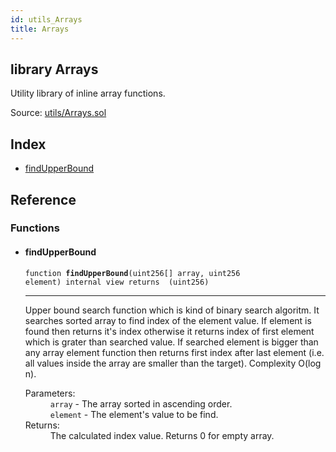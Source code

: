 ```yaml
---
id: utils_Arrays
title: Arrays
---
```


<div class="contract-doc"><div class="contract"><h2 class="contract-header"><span class="contract-kind">library</span> Arrays</h2><p class="description">Utility library of inline array functions.</p><div class="source">Source: <a href="https://github.com/OpenZeppelin/zeppelin-solidity/blob/v2.1.2/contracts/utils/Arrays.sol" target="_blank">utils/Arrays.sol</a></div></div><div class="index"><h2>Index</h2><ul><li><a href="utils_Arrays.html#findUpperBound">findUpperBound</a></li></ul></div><div class="reference"><h2>Reference</h2><div class="functions"><h3>Functions</h3><ul><li><div class="item function"><span id="findUpperBound" class="anchor-marker"></span><h4 class="name">findUpperBound</h4><div class="body"><code class="signature">function <strong>findUpperBound</strong><span>(uint256[] array, uint256 element) </span><span>internal </span><span>view </span><span>returns  (uint256) </span></code><hr/><div class="description"><p>Upper bound search function which is kind of binary search algoritm. It searches sorted array to find index of the element value. If element is found then returns it&#x27;s index otherwise it returns index of first element which is grater than searched value. If searched element is bigger than any array element function then returns first index after last element (i.e. all values inside the array are smaller than the target). Complexity O(log n).</p></div><dl><dt><span class="label-parameters">Parameters:</span></dt><dd><div><code>array</code> - The array sorted in ascending order.</div><div><code>element</code> - The element&#x27;s value to be find.</div></dd><dt><span class="label-return">Returns:</span></dt><dd>The calculated index value. Returns 0 for empty array.</dd></dl></div></div></li></ul></div></div></div>
